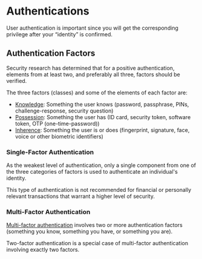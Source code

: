 # Authentications

User authentication is important since you will get the corresponding privilege after your “identity” is confirmed.

## Authentication Factors

Security research has determined that for a positive authentication, elements from at least two, and preferably all three, factors should be verified.

The three factors (classes) and some of the elements of each factor are:
- [Knowledge](multi-factor-authentications.md#knowledge): Something the user knows (password, passphrase, PINs, challenge-response, security question)
- [Possession](multi-factor-authentications.md#possession): Something the user has (ID card, security token, software token, OTP (one-time-password))
- [Inherence](multi-factor-authentications.md#inherence): Something the user is or does (fingerprint, signature, face, voice or other biometric identifiers)

### Single-Factor Authentication

As the weakest level of authentication, only a single component from one of the three categories of factors is used to authenticate an individual's identity.

This type of authentication is not recommended for financial or personally relevant transactions that warrant a higher level of security.

### Multi-Factor Authentication

[Multi-factor authentication](multi-factor-authentications.md) involves two or more authentication factors (something you know, something you have, or something you are).

Two-factor authentication is a special case of multi-factor authentication involving exactly two factors.